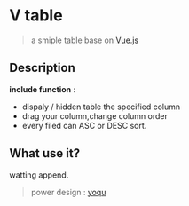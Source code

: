 # V table

> a smiple table base on [Vue.js](http://vuejs.org)

## Description
**include function** :

* dispaly / hidden table the specified column
* drag your column,change column order
* every filed can ASC or DESC sort.



## What use it?

watting append.




> power design : [yoqu](http://www.yoqu.org)
